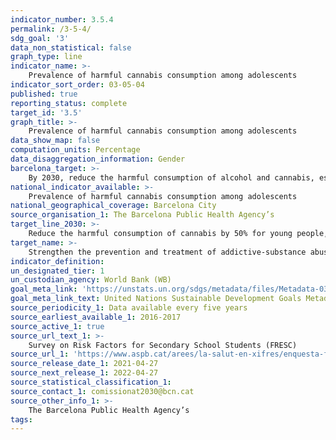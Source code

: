 ```yaml
---
indicator_number: 3.5.4
permalink: /3-5-4/
sdg_goal: '3'
data_non_statistical: false
graph_type: line
indicator_name: >-
    Prevalence of harmful cannabis consumption among adolescents
indicator_sort_order: 03-05-04
published: true
reporting_status: complete
target_id: '3.5'
graph_title: >-
    Prevalence of harmful cannabis consumption among adolescents
data_show_map: false
computation_units: Percentage
data_disaggregation_information: Gender
barcelona_target: >-
	By 2030, reduce the harmful consumption of alcohol and cannabis, especially in young people
national_indicator_available: >-
    Prevalence of harmful cannabis consumption among adolescents
national_geographical_coverage: Barcelona City 
source_organisation_1: The Barcelona Public Health Agency’s 
target_line_2030: >-
    Reduce the harmful consumption of cannabis by 50% for young people, compared to the figures for 2016: 3% for young men and 1.8% for young women
target_name: >-
	Strengthen the prevention and treatment of addictive-substance abuse, including the improper use of narcotics and the harmful consumption of alcohol
indicator_definition:
un_designated_tier: 1
un_custodian_agency: World Bank (WB)
goal_meta_link: 'https://unstats.un.org/sdgs/metadata/files/Metadata-03-05-01.pdf'
goal_meta_link_text: United Nations Sustainable Development Goals Metadata (pdf 894kB)
source_periodicity_1: Data available every five years
source_earliest_available_1: 2016-2017
source_active_1: true
source_url_text_1: >-
    Survey on Risk Factors for Secondary School Students (FRESC)
source_url_1: 'https://www.aspb.cat/arees/la-salut-en-xifres/enquesta-fresc/)'
source_release_date_1: 2021-04-27
source_next_release_1: 2022-04-27
source_statistical_classification_1: 
source_contact_1: comissionat2030@bcn.cat
source_other_info_1: >-
    The Barcelona Public Health Agency’s 
tags:
---
```

